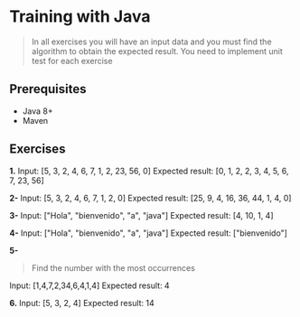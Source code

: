 # Training with Java
> In all exercises you will have an input data and you must find the algorithm to obtain the expected result. You need to implement unit test for each exercise

## Prerequisites

- Java 8+
- Maven

## Exercises

**1.** 
Input: [5, 3, 2, 4, 6, 7, 1, 2, 23, 56, 0]
Expected result: [0, 1, 2, 2, 3, 4, 5, 6, 7, 23, 56]

**2-**
Input: [5, 3, 2, 4, 6, 7, 1, 2, 0]
Expected result: [25, 9, 4, 16, 36, 44, 1, 4,  0]

**3-**
Input: ["Hola", "bienvenido", "a", "java"]
Expected result: [4, 10, 1, 4]

**4-**
Input: ["Hola", "bienvenido", "a", "java"]
Expected result: ["bienvenido"]

**5-**
> Find the number with the most  occurrences

Input: [1,4,7,2,34,6,4,1,4]
Expected result: 4

**6.**
Input: [5, 3, 2, 4]
Expected result: 14
